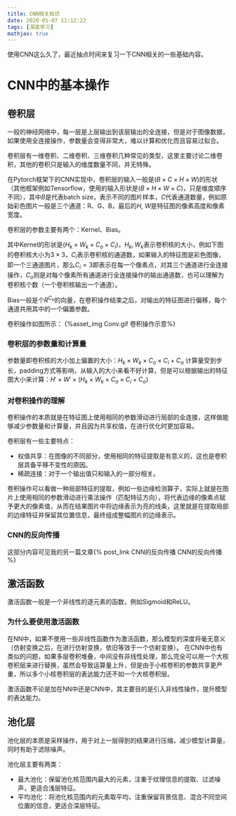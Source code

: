 ```yaml
---
title: CNN相关知识
date: 2020-05-07 11:12:22
tags: [深度学习]
mathjax: true
---
```


使用CNN这么久了，最近抽点时间来复习一下CNN相关的一些基础内容。

# CNN中的基本操作
## 卷积层
一般的神经网络中，每一层是上层输出到该层输出的全连接，但是对于图像数据，如果使用全连接操作，参数量会变得非常大，难以计算和优化而且容易过拟合。

卷积层有一维卷积、二维卷积、三维卷积几种常见的类型，这里主要讨论二维卷积，其他的卷积只是输入的维度数量不同，并无特殊。

在Pytorch框架下的CNN实现中，卷积层的输入一般是$(B\times C\times H\times W)$的形状（其他框架例如Tensorflow，使用的输入形状是$(B\times H\times W\times C)$，只是维度顺序不同），其中$B$是代表batch size，表示不同的图片样本，$C$代表通道数量，例如原始彩色图片一般是三个通道：R、G、B，最后的$H,\ W$是特征图的像素高度和像素宽度。

卷积层的参数主要有两个：Kernel、Bias。

其中Kernel的形状是$(H_k\times W_k\times C_o\times C_i)$，$H_k, W_k$表示卷积核的大小，例如下图的卷积核大小为$3\times 3$，$C_i$表示卷积核的通道数，如果输入的特征图是彩色图像，即一个三通道图片，那么$C_i=3$即表示在每一个像素点，对其三个通道进行全连接操作，$C_o$则是对每个像素所有通道进行全连接操作的输出通道数，也可以理解为卷积核个数（一个卷积核输出一个通道）。

Bias一般是个$R^{C_o}$的向量，在卷积操作结束之后，对输出的特征图进行偏移，每个通道共用其中的一个偏置参数。

卷积操作如图所示：
{%asset_img Conv.gif 卷积操作示意%}

### 卷积层的参数量和计算量
参数量即卷积核的大小加上偏置的大小：$H_k\times W_k\times C_o\times C_i + C_o$
计算量受到步长，padding方式等影响，从输入的大小来看不好计算，但是可以根据输出的特征图大小来计算：$H' \times W' \times (H_k\times W_k\times C_o\times C_i + C_o)$

### 对卷积操作的理解
卷积操作的本质就是在特征图上使用相同的参数滑动进行局部的全连接，这样做能够减少参数量和计算量，并且因为共享权值，在进行优化时更加容易。

卷积层有一些主要特点：
- 权值共享：在图像的不同部分，使用相同的特征提取是有意义的，这也是卷积层具备平移不变性的原因。
- 稀疏连接：对于一个输出值只和输入的一部分相关。

卷积操作可以看做一种局部特征的提取，例如一些边缘检测算子，实际上就是在图片上使用相同的参数滑动进行乘法操作（匹配特征方向），将代表边缘的像素点赋予更大的像素值，从而在结果图片中将边缘表示为亮的线条，这里就是在提取局部的边缘特征并保留其位置信息，最终组成整幅图片的边缘表示。

### CNN的反向传播
这部分内容可见我的另一篇文章{% post_link CNN的反向传播 CNN的反向传播 %}

## 激活函数
激活函数一般是一个非线性的逐元素的函数，例如Sigmoid和ReLU。
### 为什么要使用激活函数
在NN中，如果不使用一些非线性函数作为激活函数，那么模型的深度将毫无意义（仿射变换之后，在进行仿射变换，依旧等效于一个仿射变换）。
在CNN中也有类似的问题，如果多层卷积堆叠，中间没有非线性处理，那么完全可以用一个大核卷积层来进行替换，虽然会导致运算量上升，但是由于小核卷积的参数共享更严重，所以多个小核卷积层的表达能力还不如一个大核卷积层。

激活函数不论是加在NN中还是CNN中，其主要目的是引入非线性操作，提升模型的表达能力。
## 池化层
池化层的本质是采样操作，用于对上一层得到的结果进行压缩，减少模型计算量，同时有助于滤除噪声。

池化层主要有两类：
- 最大池化：保留池化核范围内最大的元素，注重于纹理信息的提取、过滤噪声，更适合浅层特征。
- 平均池化：将池化核范围内的元素取平均，注重保留背景信息、混合不同空间位置的信息，更适合深层特征。
